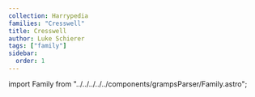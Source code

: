 ```yaml
---
collection: Harrypedia
families: "Cresswell"
title: Cresswell
author: Luke Schierer
tags: ["family"]
sidebar:
  order: 1
---
```

import Family from "../../../../../components/grampsParser/Family.astro";

<Family surn={frontmatter.surn} />
